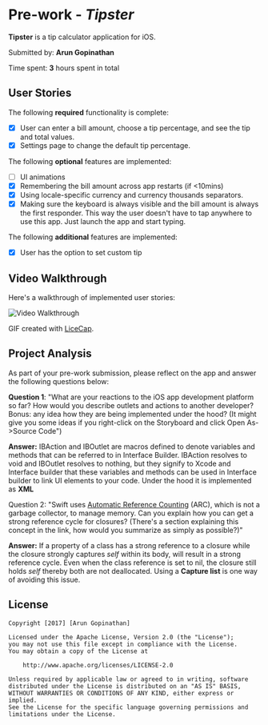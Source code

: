# Pre-work - *Tipster*

**Tipster** is a tip calculator application for iOS.

Submitted by: **Arun Gopinathan**

Time spent: **3** hours spent in total

## User Stories

The following **required** functionality is complete:

* [x] User can enter a bill amount, choose a tip percentage, and see the tip and total values.
* [x] Settings page to change the default tip percentage.

The following **optional** features are implemented:
* [ ] UI animations
* [x] Remembering the bill amount across app restarts (if <10mins)
* [x] Using locale-specific currency and currency thousands separators.
* [x] Making sure the keyboard is always visible and the bill amount is always the first responder. This way the user doesn't have to tap anywhere to use this app. Just launch the app and start typing.

The following **additional** features are implemented:

- [x] User has the option to set custom tip

## Video Walkthrough 

Here's a walkthrough of implemented user stories:

<img src='http://i.imgur.com/XMgFxj7.gif' title='Video Walkthrough' width='' alt='Video Walkthrough' />

GIF created with [LiceCap](http://www.cockos.com/licecap/).

## Project Analysis

As part of your pre-work submission, please reflect on the app and answer the following questions below:

**Question 1**: "What are your reactions to the iOS app development platform so far? How would you describe outlets and actions to another developer? Bonus: any idea how they are being implemented under the hood? (It might give you some ideas if you right-click on the Storyboard and click Open As->Source Code")

**Answer:** IBAction and IBOutlet are macros defined to denote variables and methods that can be referred to in Interface Builder. IBAction resolves to void and IBOutlet resolves to nothing, but they signify to Xcode and Interface builder that these variables and methods can be used in Interface builder to link UI elements to your code. Under the hood it is implemented as **XML**


Question 2: "Swift uses [Automatic Reference Counting](https://developer.apple.com/library/content/documentation/Swift/Conceptual/Swift_Programming_Language/AutomaticReferenceCounting.html#//apple_ref/doc/uid/TP40014097-CH20-ID49) (ARC), which is not a garbage collector, to manage memory. Can you explain how you can get a strong reference cycle for closures? (There's a section explaining this concept in the link, how would you summarize as simply as possible?)"

**Answer:** If a property of a class has a strong reference to a closure while the closure strongly captures *self* within its body, will result in a strong reference cycle. Even when the class reference is set to nil, the closure still holds *self* thereby both are not deallocated. Using a **Capture list** is one way of avoiding this issue. 


## License

    Copyright [2017] [Arun Gopinathan]

    Licensed under the Apache License, Version 2.0 (the "License");
    you may not use this file except in compliance with the License.
    You may obtain a copy of the License at

        http://www.apache.org/licenses/LICENSE-2.0

    Unless required by applicable law or agreed to in writing, software
    distributed under the License is distributed on an "AS IS" BASIS,
    WITHOUT WARRANTIES OR CONDITIONS OF ANY KIND, either express or implied.
    See the License for the specific language governing permissions and
    limitations under the License.
